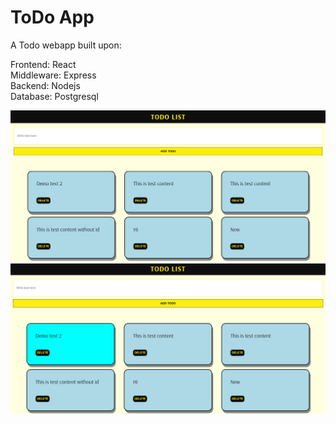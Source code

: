 # ToDo App

A Todo webapp built upon:

Frontend: React
<br>
Middleware: Express
<br>
Backend: Nodejs
<br>
Database: Postgresql

<img src="frontend\public\Snapshot1.png" alt="Snapshot of ui">
<br>
<img src="frontend\public\Snapshot2.png" alt="Snapshot of ui when Card hover">

